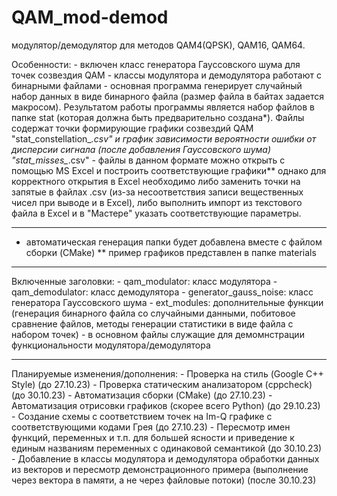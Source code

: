 # QAM_mod-demod
модулятор/демодулятор для методов QAM4(QPSK), QAM16, QAM64.

Особенности: 
    - включен класс генератора Гауссовского шума для точек созвездия QAM
    - классы модулятора и демодулятора работают с бинарными файлами
    - основная программа генерирует случайный набор данных в виде бинарного файла (размер файла в байтах задается макросом). Результатом работы программы является набор файлов в папке stat (которая должна быть предварительно создана*). Файлы содержат точки формирующие графики созвездий QAM "stat_constellation_*.csv" и график зависимости вероятности ошибки от дисперсии сигнала (после добавления Гауссовского шума) "stat_misses_*.csv" - файлы в данном формате можно открыть с помощью MS Excel и построить соответствующие графики** однако для корректного открытия в Excel необходимо либо заменить точки на запятые в файлах .csv (из-за несоответствия записи вещественных чисел при выводе и в Excel), либо выполнить импорт из текстового файла в Excel и в "Мастере" указать соответствующие параметры.
_________________
* автоматическая генерация папки будет добавлена вместе с файлом сборки (CMake)
** пример графиков представлен в папке materials 
_________________
Включенные заголовки:
    - qam_modulator: класс модулятора
    - qam_demodulator: класс демодулятора
    - generator_gauss_noise: класс генератора Гауссовского шума
    - ext_modules: дополнительные функции (генерация бинарного файла со случайными данными, побитовое сравнение файлов, методы генерации статистики в виде файла с набором точек) - в основном файлы служащие для демомнстрации функциональности модулятора/демодулятора
_________________
Планируемые изменения/дополнения:
    - Проверка на стиль (Google C++ Style) (до 27.10.23)
    - Проверка статическим анализатором (cppcheck) (до 30.10.23) 
    - Автоматизация сборки (CMake) (до 27.10.23)
    - Автоматизация отрисовки графиков (скорее всего Python) (до 29.10.23)
    - Создание схемы с соответствием точек на Im-Q графике с соответствующими кодами Грея (до 27.10.23)
    - Пересмотр имен функций, переменных и т.п. для большей ясности и приведение к единым названиям переменных с одинаковой семантикой (до 30.10.23)
    - Добавление в классы модулятора и демодулятора обработки данных из векторов и пересмотр демонстрационного примера (выполнение через вектора в памяти, а не через файловые потоки) (после 30.10.23)
    
